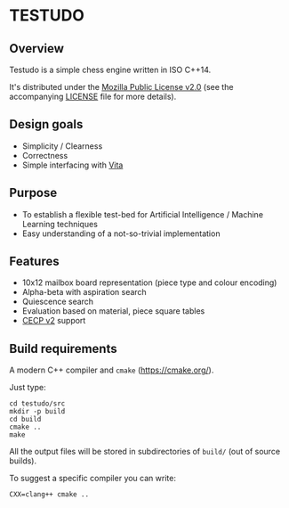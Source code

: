 # TESTUDO

## Overview

Testudo is a simple chess engine written in ISO C++14.

It's distributed under the [Mozilla Public License v2.0][2] (see the accompanying [LICENSE][3] file for more details).

## Design goals

- Simplicity / Clearness
- Correctness
- Simple interfacing with [Vita][1]

## Purpose

- To establish a flexible test-bed for Artificial Intelligence / Machine Learning techniques
- Easy understanding of a not-so-trivial implementation

## Features

- 10x12 mailbox board representation (piece type and colour encoding) 
- Alpha-beta with aspiration search
- Quiescence search
- Evaluation based on material, piece square tables
- [CECP v2][4] support

## Build requirements

A modern C++ compiler and `cmake` (https://cmake.org/).

Just type:

```shell
cd testudo/src
mkdir -p build
cd build
cmake ..
make
```

All the output files will be stored in subdirectories of `build/` (out of source builds).

To suggest a specific compiler you can write:

```shell
CXX=clang++ cmake ..
```

[1]: https://github.com/morinim/vita
[2]: https://www.mozilla.org/MPL/2.0/
[3]: https://github.com/morinim/testudo/blob/master/LICENSE
[4]: https://www.gnu.org/software/xboard/engine-intf.html